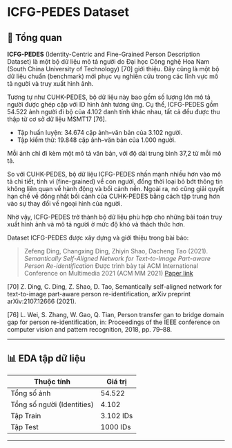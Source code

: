 # ICFG-PEDES  Dataset

## 🧾 Tổng quan
**ICFG-PEDES** (Identity-Centric and Fine-Grained Person Description Dataset) là một bộ dữ liệu mô tả người do Đại học Công nghệ Hoa Nam (South China University of Technology) [70] giới thiệu. Đây cũng là một bộ dữ liệu chuẩn (benchmark) mới phục vụ nghiên cứu trong các lĩnh vực mô tả người và truy xuất hình ảnh.

Tương tự như CUHK-PEDES, bộ dữ liệu này bao gồm số lượng lớn mô tả người được ghép cặp với ID hình ảnh tương ứng. Cụ thể, ICFG-PEDES gồm 54.522 ảnh người đi bộ của 4.102 danh tính khác nhau, tất cả đều được thu thập từ cơ sở dữ liệu MSMT17 [76].
- Tập huấn luyện: 34.674 cặp ảnh–văn bản của 3.102 người.
- Tập kiểm thử: 19.848 cặp ảnh–văn bản của 1.000 người.

Mỗi ảnh chỉ đi kèm một mô tả văn bản, với độ dài trung bình 37,2 từ mỗi mô tả.

So với CUHK-PEDES, bộ dữ liệu ICFG-PEDES nhấn mạnh nhiều hơn vào mô tả chi tiết, tinh vi (fine-grained) về con người, đồng thời loại bỏ bớt thông tin không liên quan về hành động và bối cảnh nền. Ngoài ra, nó cũng giải quyết hạn chế về đồng nhất bối cảnh của CUHK-PEDES bằng cách tập trung hơn vào sự thay đổi về ngoại hình của người.

Nhờ vậy, ICFG-PEDES trở thành bộ dữ liệu phù hợp cho những bài toán truy xuất hình ảnh và mô tả người ở mức độ khó và thách thức hơn.

Dataset ICFG-PEDES được xây dựng và giới thiệu trong bài báo:

> Zefeng Ding, Changxing Ding, Zhiyin Shao, Dacheng Tao (2021). *Semantically Self-Aligned Network for Text-to-Image Part-aware Person Re-identification*
> Được trình bày tại ACM International Conference on Multimedia 2021 (ACM MM 2021)
> [Paper link](https://arxiv.org/abs/2109.05534)

[70] Z. Ding, C. Ding, Z. Shao, D. Tao, Semantically self-aligned network for text-to-image part-aware person re-identification, arXiv preprint arXiv:2107.12666 (2021).

[76] L. Wei, S. Zhang, W. Gao, Q. Tian, Person transfer gan to bridge domain gap for person re-identification, in: Proceedings of the IEEE conference on computer vision and pattern recognition, 2018, pp. 79–88.

---

## 📊 EDA tập dữ liệu

| Thuộc tính                 | Giá trị                           |
|----------------------------|-----------------------------------|
| Tổng số ảnh                | 54.522                            |
| Tổng số người (Identities) | 4.102                             |
| Tập Train                  | 3.102 IDs                         |
| Tập Test                   | 1000 IDs                          |

---